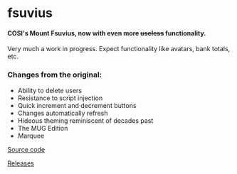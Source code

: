 # fsuvius
#### COSI's Mount Fsuvius, now with even more ~~useless~~ functionality.
Very much a work in progress. Expect functionality like avatars, bank totals, etc.
### Changes from the original:
 - Ability to delete users
 - Resistance to script injection
 - Quick increment and decrement buttons
 - Changes automatically refresh
 - Hideous theming reminiscent of decades past
 - The MUG Edition
 - Marquee
 
[Source code](https://github.com/lavajuno/fsuvius)

[Releases](https://github.com/lavajuno/fsuvius/releases)

